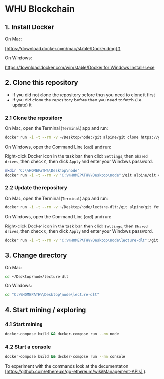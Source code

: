 # WHU Blockchain

## 1. Install Docker

On Mac:

[https://download.docker.com/mac/stable/Docker.dmg]()

On Windows:

[https://download.docker.com/win/stable/Docker for Windows Installer.exe]()

## 2. Clone this repository

- If you did not clone the repository before then you need to clone it first
- If you did clone the repository before then you need to fetch (i.e. update) it

### 2.1 Clone the repository

On Mac, open the Terminal (`Terminal`) app and run:

```sh
docker run -i -t --rm -v ~/Desktop/node:/git alpine/git clone https://github.com/gorankarlic/lecture-dlt.git
```

On Windows, open the Command Line (`cmd`) and run:

Right-click Docker icon in the task bar, then click `Settings`, then `Shared drives`, then check `C`, then click `Apply` and enter your Windows password.

```sh
mkdir "C:\%HOMEPATH%\Desktop\node"
docker run -i -t --rm -v "C:\%HOMEPATH%\Desktop\node":/git alpine/git clone https://github.com/gorankarlic/lecture-dlt.git
```

### 2.2 Update the repository

On Mac, open the Terminal (`Terminal`) app and run:

```sh
docker run -i -t --rm -v ~/Desktop/node/lecture-dlt:/git alpine/git fetch --all
```

On Windows, open the Command Line (`cmd`) and run:

Right-click Docker icon in the task bar, then click `Settings`, then `Shared drives`, then check `C`, then click `Apply` and enter your Windows password.

```sh
docker run -i -t --rm -v "C:\%HOMEPATH%\Desktop\node\lecture-dlt":/git alpine/git fetch --all
```

## 3. Change directory

On Mac:

```sh
cd ~/Desktop/node/lecture-dlt
```

On Windows:

```sh
cd "C:\%HOMEPATH%\Desktop\node\lecture-dlt"
```

## 4. Start mining / exploring

### 4.1 Start mining

```sh
docker-compose build && docker-compose run --rm node
```

### 4.2 Start a console

```sh
docker-compose build && docker-compose run --rm console
```

To experiment with the commands look at the documentation [https://github.com/ethereum/go-ethereum/wiki/Management-APIs]().
